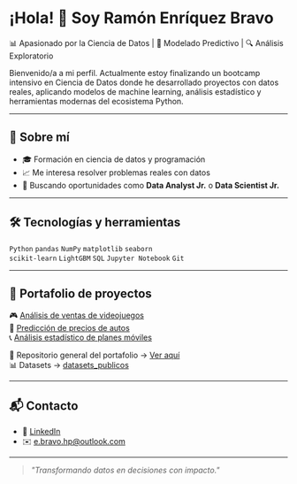 # ¡Hola! 👋 Soy Ramón Enríquez Bravo

📊 Apasionado por la Ciencia de Datos | 🧠 Modelado Predictivo | 🔍 Análisis Exploratorio

Bienvenido/a a mi perfil. Actualmente estoy finalizando un bootcamp intensivo en Ciencia de Datos donde he desarrollado proyectos con datos reales, aplicando modelos de machine learning, análisis estadístico y herramientas modernas del ecosistema Python.

---

## 🚀 Sobre mí

- 🎓 Formación en ciencia de datos y programación
- 📈 Me interesa resolver problemas reales con datos
- 🤝 Buscando oportunidades como **Data Analyst Jr.** o **Data Scientist Jr.**

---

## 🛠️ Tecnologías y herramientas

`Python` `pandas` `NumPy` `matplotlib` `seaborn`\
`scikit-learn` `LightGBM` `SQL` `Jupyter Notebook` `Git`

---

## 📂 Portafolio de proyectos

🎮 [Análisis de ventas de videojuegos](https://github.com/Ramon-Bravo/data_portafolio/tree/main/analisis_datos_videojuegos)\
🚗 [Predicción de precios de autos](https://github.com/Ramon-Bravo/data_portafolio/tree/main/proyecciones_precios)\
📞 [Análisis estadístico de planes móviles](https://github.com/Ramon-Bravo/data_portafolio/tree/main/analisis_estadistico)

📁 Repositorio general del portafolio → [Ver aquí](https://github.com/Ramon-Bravo/data_portafolio)\
📊 Datasets → [datasets\_publicos](https://github.com/Ramon-Bravo/datasets_publicos)

---

## 📬 Contacto

- 💼 [LinkedIn](www.linkedin.com/in/ramon-wh-bravo-19a352290)
- ✉️ [e.bravo.hp@outlook.com](mailto\:e.bravo.hp@outlook.com)

---

> *"Transformando datos en decisiones con impacto."*
